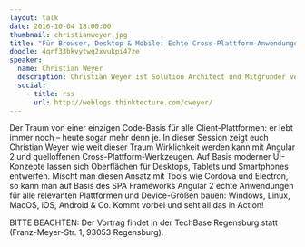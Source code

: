 ```yaml
---
layout: talk
date: 2016-10-04 18:00:00
thumbnail: christianweyer.jpg
title: "Für Browser, Desktop & Mobile: Echte Cross-Plattform-Anwendungen mit Angular 2 – in Action!"
doodle: 4qrf33bkvytwq2xvukpi47ze
speaker:
  name: Christian Weyer
  description: Christian Weyer ist Solution Architect und Mitgründer von thinktecture, einer Firma, die Software-Architekten und -Entwickler beim Entwurf und der Implementierung verteilter Anwendungsarchitekturen unter Windows und .NET unterstützt.
  social:
    - title: rss
      url: http://weblogs.thinktecture.com/cweyer/
---
```

Der Traum von einer einzigen Code-Basis für alle Client-Plattformen: er lebt immer noch – heute sogar mehr denn je. In dieser Session zeigt euch Christian Weyer wie weit dieser Traum Wirklichkeit werden kann mit Angular 2 und quelloffenen Cross-Plattform-Werkzeugen. Auf Basis moderner UI-Konzepte lassen sich Oberflächen für Desktops, Tablets und Smartphones entwerfen. Mischt man diesen Ansatz mit Tools wie Cordova und Electron, so kann man auf Basis des SPA Frameworks Angular 2 echte Anwendungen für alle relevanten Plattformen und Device-Größen bauen: Windows, Linux, MacOS, iOS, Android & Co. Kommt vorbei und seht all das in Action!

BITTE BEACHTEN: Der Vortrag findet in der TechBase Regensburg statt (Franz-Meyer-Str. 1, 93053 Regensburg).